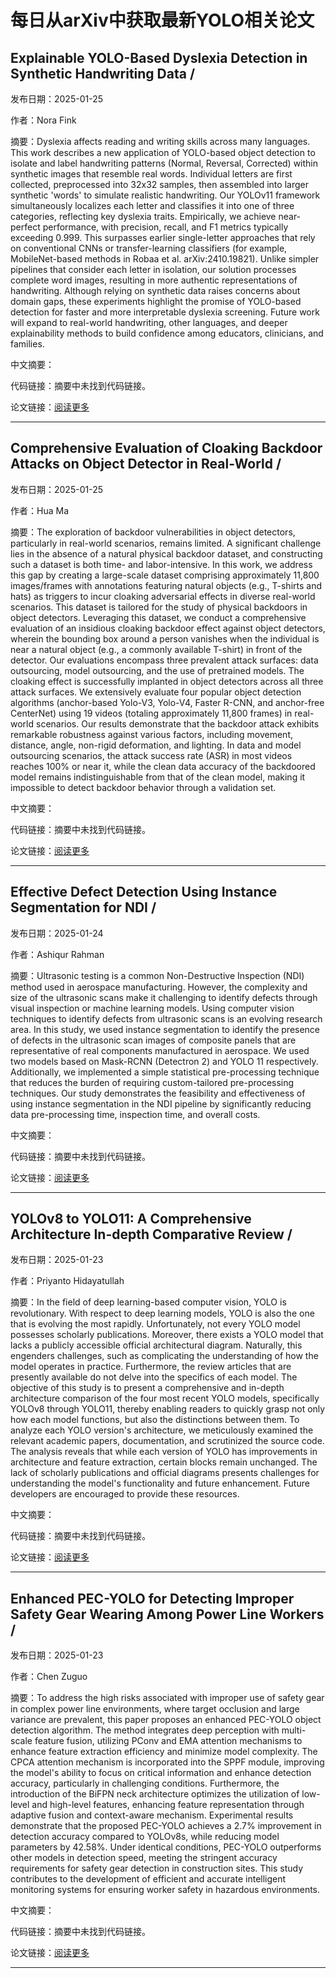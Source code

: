 # 每日从arXiv中获取最新YOLO相关论文


## Explainable YOLO\-Based Dyslexia Detection in Synthetic Handwriting Data / 

发布日期：2025-01-25

作者：Nora Fink

摘要：Dyslexia affects reading and writing skills across many languages. This work describes a new application of YOLO\-based object detection to isolate and label handwriting patterns \(Normal, Reversal, Corrected\) within synthetic images that resemble real words. Individual letters are first collected, preprocessed into 32x32 samples, then assembled into larger synthetic 'words' to simulate realistic handwriting. Our YOLOv11 framework simultaneously localizes each letter and classifies it into one of three categories, reflecting key dyslexia traits. Empirically, we achieve near\-perfect performance, with precision, recall, and F1 metrics typically exceeding 0.999. This surpasses earlier single\-letter approaches that rely on conventional CNNs or transfer\-learning classifiers \(for example, MobileNet\-based methods in Robaa et al. arXiv:2410.19821\). Unlike simpler pipelines that consider each letter in isolation, our solution processes complete word images, resulting in more authentic representations of handwriting. Although relying on synthetic data raises concerns about domain gaps, these experiments highlight the promise of YOLO\-based detection for faster and more interpretable dyslexia screening. Future work will expand to real\-world handwriting, other languages, and deeper explainability methods to build confidence among educators, clinicians, and families.

中文摘要：


代码链接：摘要中未找到代码链接。

论文链接：[阅读更多](http://arxiv.org/abs/2501.15263v1)

---


## Comprehensive Evaluation of Cloaking Backdoor Attacks on Object Detector in Real\-World / 

发布日期：2025-01-25

作者：Hua Ma

摘要：The exploration of backdoor vulnerabilities in object detectors, particularly in real\-world scenarios, remains limited. A significant challenge lies in the absence of a natural physical backdoor dataset, and constructing such a dataset is both time\- and labor\-intensive. In this work, we address this gap by creating a large\-scale dataset comprising approximately 11,800 images/frames with annotations featuring natural objects \(e.g., T\-shirts and hats\) as triggers to incur cloaking adversarial effects in diverse real\-world scenarios. This dataset is tailored for the study of physical backdoors in object detectors. Leveraging this dataset, we conduct a comprehensive evaluation of an insidious cloaking backdoor effect against object detectors, wherein the bounding box around a person vanishes when the individual is near a natural object \(e.g., a commonly available T\-shirt\) in front of the detector. Our evaluations encompass three prevalent attack surfaces: data outsourcing, model outsourcing, and the use of pretrained models. The cloaking effect is successfully implanted in object detectors across all three attack surfaces. We extensively evaluate four popular object detection algorithms \(anchor\-based Yolo\-V3, Yolo\-V4, Faster R\-CNN, and anchor\-free CenterNet\) using 19 videos \(totaling approximately 11,800 frames\) in real\-world scenarios. Our results demonstrate that the backdoor attack exhibits remarkable robustness against various factors, including movement, distance, angle, non\-rigid deformation, and lighting. In data and model outsourcing scenarios, the attack success rate \(ASR\) in most videos reaches 100% or near it, while the clean data accuracy of the backdoored model remains indistinguishable from that of the clean model, making it impossible to detect backdoor behavior through a validation set.

中文摘要：


代码链接：摘要中未找到代码链接。

论文链接：[阅读更多](http://arxiv.org/abs/2501.15101v1)

---


## Effective Defect Detection Using Instance Segmentation for NDI / 

发布日期：2025-01-24

作者：Ashiqur Rahman

摘要：Ultrasonic testing is a common Non\-Destructive Inspection \(NDI\) method used in aerospace manufacturing. However, the complexity and size of the ultrasonic scans make it challenging to identify defects through visual inspection or machine learning models. Using computer vision techniques to identify defects from ultrasonic scans is an evolving research area. In this study, we used instance segmentation to identify the presence of defects in the ultrasonic scan images of composite panels that are representative of real components manufactured in aerospace. We used two models based on Mask\-RCNN \(Detectron 2\) and YOLO 11 respectively. Additionally, we implemented a simple statistical pre\-processing technique that reduces the burden of requiring custom\-tailored pre\-processing techniques. Our study demonstrates the feasibility and effectiveness of using instance segmentation in the NDI pipeline by significantly reducing data pre\-processing time, inspection time, and overall costs.

中文摘要：


代码链接：摘要中未找到代码链接。

论文链接：[阅读更多](http://arxiv.org/abs/2501.14149v1)

---


## YOLOv8 to YOLO11: A Comprehensive Architecture In\-depth Comparative Review / 

发布日期：2025-01-23

作者：Priyanto Hidayatullah

摘要：In the field of deep learning\-based computer vision, YOLO is revolutionary. With respect to deep learning models, YOLO is also the one that is evolving the most rapidly. Unfortunately, not every YOLO model possesses scholarly publications. Moreover, there exists a YOLO model that lacks a publicly accessible official architectural diagram. Naturally, this engenders challenges, such as complicating the understanding of how the model operates in practice. Furthermore, the review articles that are presently available do not delve into the specifics of each model. The objective of this study is to present a comprehensive and in\-depth architecture comparison of the four most recent YOLO models, specifically YOLOv8 through YOLO11, thereby enabling readers to quickly grasp not only how each model functions, but also the distinctions between them. To analyze each YOLO version's architecture, we meticulously examined the relevant academic papers, documentation, and scrutinized the source code. The analysis reveals that while each version of YOLO has improvements in architecture and feature extraction, certain blocks remain unchanged. The lack of scholarly publications and official diagrams presents challenges for understanding the model's functionality and future enhancement. Future developers are encouraged to provide these resources.

中文摘要：


代码链接：摘要中未找到代码链接。

论文链接：[阅读更多](http://arxiv.org/abs/2501.13400v1)

---


## Enhanced PEC\-YOLO for Detecting Improper Safety Gear Wearing Among Power Line Workers / 

发布日期：2025-01-23

作者：Chen Zuguo

摘要：To address the high risks associated with improper use of safety gear in complex power line environments, where target occlusion and large variance are prevalent, this paper proposes an enhanced PEC\-YOLO object detection algorithm. The method integrates deep perception with multi\-scale feature fusion, utilizing PConv and EMA attention mechanisms to enhance feature extraction efficiency and minimize model complexity. The CPCA attention mechanism is incorporated into the SPPF module, improving the model's ability to focus on critical information and enhance detection accuracy, particularly in challenging conditions. Furthermore, the introduction of the BiFPN neck architecture optimizes the utilization of low\-level and high\-level features, enhancing feature representation through adaptive fusion and context\-aware mechanism. Experimental results demonstrate that the proposed PEC\-YOLO achieves a 2.7% improvement in detection accuracy compared to YOLOv8s, while reducing model parameters by 42.58%. Under identical conditions, PEC\-YOLO outperforms other models in detection speed, meeting the stringent accuracy requirements for safety gear detection in construction sites. This study contributes to the development of efficient and accurate intelligent monitoring systems for ensuring worker safety in hazardous environments.

中文摘要：


代码链接：摘要中未找到代码链接。

论文链接：[阅读更多](http://arxiv.org/abs/2501.13981v1)

---

